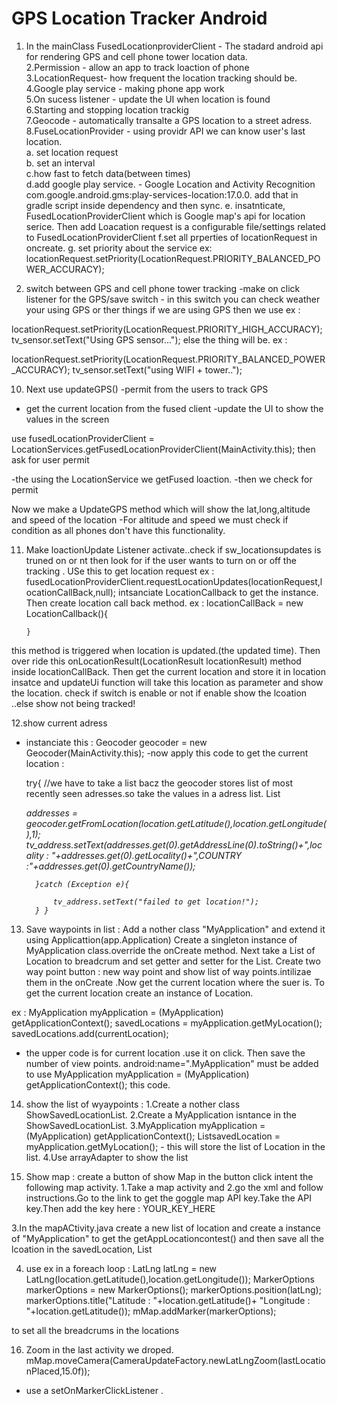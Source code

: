 # GPS Location Tracker Android

1. In the mainClass FusedLocationproviderClient - The stadard android api for rendering GPS and cell phone tower location data. <br>
2.Permission - allow an app to track loaction of phone <br>
3.LocationRequest- how frequent the location tracking should be.<br>
4.Google play service - making phone app work <br>
5.On sucess listener - update the UI when location is found <br>
6.Starting and stopping location trackig <br>
7.Geocode - automatically transalte a GPS location to a street adress. <br>
8.FuseLocationProvider -  using providr API we can know user's last location. <br>
a. set location request <br>
b. set an interval <br>
c.how fast to fetch data(between times) <br>
d.add google play service. - Google Location and Activity Recognition	com.google.android.gms:play-services-location:17.0.0. add that in gradle script inside dependency and then
sync.
e. insatnticate, FusedLocationProviderClient which is Google map's api for location serice. Then add Loacation request is a configurable file/settings related to FusedLocationProviderClient
f.set all prperties of locationRequest in oncreate.
g. set priority about the service
ex: locationRequest.setPriority(LocationRequest.PRIORITY_BALANCED_POWER_ACCURACY);

9. switch between GPS and cell phone tower tracking
-make on click listener for the GPS/save switch - in this switch you can check weather your using GPS or ther things
if we are using GPS then we use ex :

locationRequest.setPriority(LocationRequest.PRIORITY_HIGH_ACCURACY);
                    tv_sensor.setText("Using GPS sensor...");
else the thing will be. ex :

locationRequest.setPriority(LocationRequest.PRIORITY_BALANCED_POWER_ACCURACY);
                    tv_sensor.setText("using WIFI + tower..");

10. Next use updateGPS()
-permit from the users to track GPS
- get the current location from the fused client
-update the UI to show the values in the screen

use fusedLocationProviderClient = LocationServices.getFusedLocationProviderClient(MainActivity.this); then ask for user permit

-the using the LocationService we getFused loaction.
-then we check for permit

Now we make a UpdateGPS method which will show  the lat,long,altitude and speed of the location
-For altitude and speed we must check if condition as all phones don't have this functionality.

11. Make loactionUpdate Listener activate..check if sw_locationsupdates is truned on or nt
then look for if the user wants to turn on or off the tracking . USe this to get location request
ex :  fusedLocationProviderClient.requestLocationUpdates(locationRequest,locationCallBack,null);
intsanciate LocationCallback to get the instance. Then create location call back method.
ex :  locationCallBack = new LocationCallback(){
            
        }
this method is triggered when location is updated.(the updated time). Then over ride this onLocationResult(LocationResult locationResult)  method inside
locationCallBack. Then get the current location and store it in location insatce and updateUi function will take this location as parameter and show the location.
check if switch is enable or not if enable show the lcoation ..else show not being tracked!

12.show current adress
- instanciate this : Geocoder geocoder = new Geocoder(MainActivity.this);
-now apply this code to get the current location :

  try{
            //we have to take a list bacz the geocoder stores list of most recently seen adresses.so take the values in a adress list.
            List<Address> addresses = geocoder.getFromLocation(location.getLatitude(),location.getLongitude(),1);
            tv_address.setText(addresses.get(0).getAddressLine(0).toString()+",locality : "+addresses.get(0).getLocality()+",COUNTRY :"+addresses.get(0).getCountryName());

        }catch (Exception e){

            tv_address.setText("failed to get location!");
        } }
        
        
13. Save waypoints in list : Add a nother class "MyApplication" and extend it using Applicattion(app.Application)
Create a singleton instance of MyApplication class.override the onCreate method. Next take a List of Location to breadcrum and set getter and setter
for the List.
Create two way point button : new way point and show list of way points.intilizae them in the onCreate
.Now get the current location where the suer is. To get the current location create an instance of Location.
 
ex :
MyApplication myApplication = (MyApplication) getApplicationContext();
               savedLocations = myApplication.getMyLocation();
               savedLocations.add(currentLocation);
- the upper code is for current location .use it on click. Then save the number of view points.
android:name=".MyApplication" must be added to use MyApplication myApplication = (MyApplication) getApplicationContext(); this code.

14. show the list of wyaypoints :
1.Create a nother class ShowSavedLocationList.
2.Create a MyApplication isntance in the ShowSavedLocationList.
3.MyApplication myApplication = (MyApplication) getApplicationContext();
        List<Location>savedLocation = myApplication.getMyLocation(); - this will store the list of Location in the list.
4.Use arrayAdapter to show the list

15. Show map : create a button of show Map in the button click intent the following map activity.
1.Take a map activity and
2.go the xml and follow instructions.Go to the link to get the goggle map API key.Take the API key.Then add the
key here : <string name="google_maps_key" templateMergeStrategy="preserve" translatable="false">YOUR_KEY_HERE</string>

3.In the mapACtivity.java create a new list of location and create a instance of "MyApplication" to get the getAppLocationcontest() and then save all the lcoation in the savedLocation, List

4. use ex in a foreach loop :
LatLng latLng = new LatLng(location.getLatitude(),location.getLongitude());
            MarkerOptions markerOptions = new MarkerOptions();
            markerOptions.position(latLng);
            markerOptions.title("Latitude : "+location.getLatitude()+ "Longitude : "+location.getLatitude());
            mMap.addMarker(markerOptions);

to set all the breadcrums in the locations

16. Zoom in the last activity we droped.
 mMap.moveCamera(CameraUpdateFactory.newLatLngZoom(lastLocationPlaced,15.0f));

- use a setOnMarkerClickListener .
    

